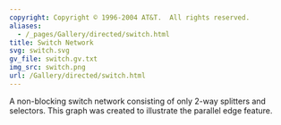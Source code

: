 ```yaml
---
copyright: Copyright © 1996-2004 AT&T.  All rights reserved.
aliases:
  - /_pages/Gallery/directed/switch.html
title: Switch Network
svg: switch.svg
gv_file: switch.gv.txt
img_src: switch.png
url: /Gallery/directed/switch.html
---
```

A non-blocking switch network consisting of only 2-way splitters and selectors.
This graph was created to illustrate the parallel edge feature.
